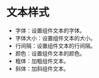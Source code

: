 # 文本样式

  - 字体：设置组件文本的字体。
  - 字体大小：设置组件文本的大小。
  - 行间隔：设置组件文本的行间隔。
  - 颜色：设置组件文本的颜色。
  - 粗体：加粗组件文本。
  - 斜体：加斜组件文本。